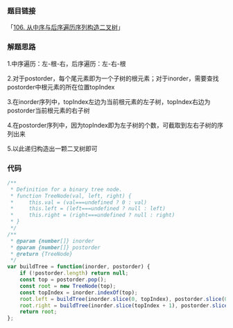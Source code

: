### 题目链接

「[106. 从中序与后序遍历序列构造二叉树](https://leetcode.cn/problems/construct-binary-tree-from-inorder-and-postorder-traversal/)」

### 解题思路

1.中序遍历：左-根-右，后序遍历：左-右-根

2.对于postorder，每个尾元素即为一个子树的根元素；对于inorder，需要查找postorder中根元素的所在位置topIndex

3.在inorder序列中，topIndex左边为当前根元素的左子树，topIndex右边为postorder当前根元素的右子树

4.在postorder序列中，因为topIndex即为左子树的个数，可截取到左右子树的序列出来

5.以此递归构造出一颗二叉树即可

### 代码

```javascript
/**
 * Definition for a binary tree node.
 * function TreeNode(val, left, right) {
 *     this.val = (val===undefined ? 0 : val)
 *     this.left = (left===undefined ? null : left)
 *     this.right = (right===undefined ? null : right)
 * }
 */
/**
 * @param {number[]} inorder
 * @param {number[]} postorder
 * @return {TreeNode}
 */
var buildTree = function(inorder, postorder) {
    if (!postorder.length) return null;
    const top = postorder.pop();
    const root = new TreeNode(top);
    const topIndex = inorder.indexOf(top);
    root.left = buildTree(inorder.slice(0, topIndex), postorder.slice(0, topIndex));
    root.right = buildTree(inorder.slice(topIndex + 1), postorder.slice(topIndex));
    return root;
};
```

